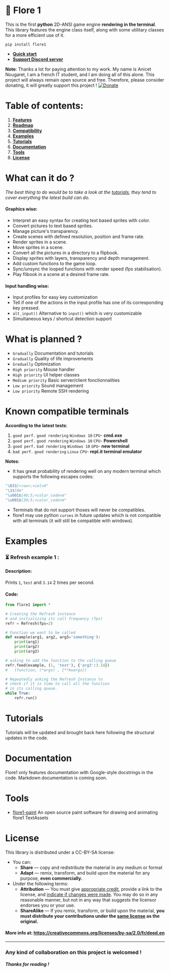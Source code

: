 # 🌸 Flore 1 
 This is the first **python** 2D-ANSI game engine **rendering in the terminal**.
 This library features the engine class itself, along with some utilitary classes for a more efficient use of it.
 ```
 pip install flore1
 ```

- **[Quick start](#tuto0)**
- **[Support Discord server](https://discord.gg/7GE5Zfy)**

**Note**: Thanks a lot for paying attention to my work. 
My name is Anicet Nougaret, I am a french IT student, and I am doing all of this alone. This project will always remain open source and free.
Therefore, please consider donating, it will greatly support this project ! 
[![Donate](https://img.shields.io/badge/Donate-PayPal-green.svg) ](https://www.paypal.com/cgi-bin/webscr?cmd=_s-xclick&hosted_button_id=56G94VB5RYGKN&source=url) 

# Table of contents:

 1. [**Features**](#features)
 2. [**Roadmap**](#roadmap) 
 3. [**Compatibility**](#compat)
 4. [**Examples**](#examples)
 5. [**Tutorials**](#tuto)
 6. [**Documentation**](#doc)
 7. [**Tools**](#tools)
 8. [**License**](#license)

# <a name="features"></a>What can it do ?
*The best thing to do would be to take a look at the [tutorials](#tuto), they tend to cover everything the latest build can do.*
#### Graphics wise:
-   Interpret an easy syntax for creating text based sprites with color.
-   Convert pictures to text based sprites.
-   Manage picture's transparency.
-   Create scenes with defined resolution, position and frame rate.
-   Render sprites in a scene.
-   Move sprites in a scene.
-   Convert all the pictures in a directory to a flipbook.
-   Display sprites with layers, transparency and depth management.
-   Add custom functions to the game loop.
-   Sync/unsync the looped functions with render speed (fps stabilisation).
-  Play flibook in a scene at a desired frame rate. 

#### Input handling wise:
- Input profiles for easy key customization
- Tell if one of the actions in the input profile has one of its corresponding key pressed.
- `alt_input()` Alternative to `input()` which is very customizable
- Simultaneous keys / shortcut detection support
#  <a name="roadmap"></a>What is planned ?
- `Gradually` Documentation and tutorials
- `Gradually` Quality of life improvements
- `Gradually` Optimization
- `High priority` Mouse handler
- `High priority` UI helper classes
- `Medium priority` Basic server/client fonctionnalities 
- `Low priority` Sound management  
- `Low priority` Remote SSH rendering  


#  <a name="compat"></a>Known compatible terminals
**According to the latest tests**:
1. `good perf.` `good rendering` `Windows 10` `CPU`- **cmd.exe**
2. `good perf.` `good rendering` `Windows 10` `CPU`- **Powershell**
3. `good perf.` `bad rendering` `Windows 10` `GPU`- **new terminal**
4. `bad perf.` `good rendering` `Linux` `CPU`- **repl.it terminal emulator**
 
**Notes**: 
- It has great probability of rendering well on any modern terminal which supports the following escapes codes:
```python
"\033[<row>;<col>H"
"\33[0m"
"\u001b[49;5;<color_code>m"
"\u001b[39;5;<color_code>m"
```
- Terminals that do not support thoses will never be compatibles. 
- flore1 may use python `curses` in future updates which is not compatible with all terminals (it will still be compatible with windows). 

# <a name="exemples"></a>Examples
### ⏳ Refresh example 1 :
#### Description:
Prints `1`, `test` and `3.14` 2 times per second.
#### Code:
```python
from flore1 import *

# Creating the Refresh instance
# and initializing its call frequency (fps)
refr = Refresh(fps=2) 

# Function we want to be called
def example(arg1, arg2, arg3='something'):
	print(arg1)
	print(arg2)
	print(arg3)

# asking to add the function to the calling queue
refr.feed(example, (1, 'test'), {'arg3':3.14})
#	(function, (*args) , {**kwargs})

# Repeatedly asking the Refresh Instance to
# check if it is time to call all the function
# in its calling queue.
while True:
	refr.run()
```


# <a name="tuto"></a>Tutorials
Tutorials will be updated and brought back here following the structural updates in the code.
#  <a name="doc"></a> Documentation 
Flore1 only features documentation with Google-style docstrings in the code. Markdown documentation is coming soon.
# <a name="tools"></a>Tools
- [flore1-paint](https://github.com/AnicetNgrt/flore1-paint) An open source paint software for drawing and animating flore1 TextAssets

# <a name="license"></a>License
This library is distributed under a CC-BY-SA license:
- You can:
	- **Share** — copy and redistribute the material in any medium or format
	- **Adapt** — remix, transform, and build upon the material for any purpose, **even commercially.**
- Under the following terms:
	- **Attribution** — You must give [appropriate credit](https://creativecommons.org/licenses/by-sa/2.0/fr/deed.en#), provide a link to the license, and [indicate if changes were made](https://creativecommons.org/licenses/by-sa/2.0/fr/deed.en#). You may do so in any reasonable manner, but not in any way that suggests the licensor endorses you or your use.
	- **ShareAlike** — If you remix, transform, or build upon the material, **you must distribute your contributions under the [same license](https://creativecommons.org/licenses/by-sa/2.0/fr/deed.en#) as the original.**

#### More info at: https://creativecommons.org/licenses/by-sa/2.0/fr/deed.en
___
### Any kind of collaboration on this project is welcomed !

##### <a name="thanks"></a>Thanks for reading !

<!--stackedit_data:
eyJoaXN0b3J5IjpbLTY2OTYxMDM1Nyw4MTQxOTQ5MTMsMTU1OT
EzMjE2OSwxMzIxMTE5NTIyLDEzNzg5MTY2NDMsLTI5NzQ5NjUz
NywtMTg1MDc4MzIyMiw5MjEzMTQ0MjEsMTU4ODY4MDE3NSwtOD
gwNjg3ODUsLTE2OTA5NjE0MDgsLTkwNzc1Nzg0NCwtMTUxNjM3
NDk2NSw3NDA5MTYxMjEsODc5MTI5OTYsMTA5ODkxNzA4OSwtMj
A0MzUxMTU5MywtMTIwODkxMDQxMiwtNzI4NzE3MjQyLDE5MDA5
MTU3MjFdfQ==
-->